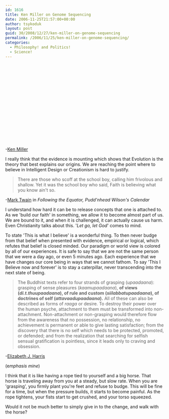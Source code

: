 ```yaml
---
id: 1616
title: Ken Miller on Genome Sequencing
date: 2006-11-25T21:57:00+00:00
author: tsykoduk
layout: post
guid: 30/2008/12/27/ken-miller-on-genome-sequencing
permalink: /2006/11/25/ken-miller-on-genome-sequencing/
categories:
  - Philosophy! and Politics!
  - Science!
---
```

<object height="250" width="350"><param name="movie" value="http://www.youtube.com/v/Gs1zeWWIm5M"><param name="wmode" value="transparent"><embed src="http://www.youtube.com/v/Gs1zeWWIm5M" type="application/x-shockwave-flash" wmode="transparent" width="350" height="250"></embed></object>

<p>-<a href="http://www.millerandlevine.com/km/evol/">Ken Miller</a></p>


<p>I really think that the evidence is mounting which shows that Evolution is the theory that best explains our origins. We are reaching the point where to believe in Intelligent Design or Creationism is hard to justify.</p>


<blockquote>
<p>There are those who scoff at the school boy, calling him frivolous and shallow. Yet it was the
	school boy who said, Faith is believing what you know ain't so.</p>

</blockquote>

<p>-<a href="http://en.wikipedia.org/wiki/Mark_Twain">Mark Twain</a> in <i>Following the Equator, Pudd'nhead Wilson's Calendar</i></p>


<p>I understand how hard it can be to release concepts that one is attached to. As we 'build our faith' in something, we allow it to become almost part of us. We are bound to it, and when it is challenged, it can actually cause us harm. Even Christianity talks about this. '<i>Let go, let God</i>' comes to mind.</p>


<p>To state 'This is what I believe' is a wonderful thing. To then never budge from that belief when presented with evidence, empirical or logical, which refutes that belief is closed minded. Our paradigm or world view is colored by all of our experiences. It is safe to say that we are not the same person that we were a day ago, or even 5 minutes ago. Each experience that we have changes our core being in ways that we cannot fathom. To say 'This I Believe now and forever' is to stay a caterpillar, never transcending into the next state of being.</p>


<blockquote> The Buddhist texts refer to four strands of grasping (<em>upaadaana</em>): grasping of sense pleasures (<em>kaamupaadaana</em>), <strong>of views (<em>di.t.thuupaadaana</em>), of rule and custom (<em>siilabbatupaadaana</em>), of doctrines of self (<em>attavaadupaadaana</em>).</strong> All of these can also be described as forms of <em>raaga</em> or desire. To destroy their power over the human psyche, attachment to them must be transformed into non-attachment. Non-attachment or non-grasping would therefore flow from the awareness that no possession, no relationship, no achievement is permanent or able to give lasting satisfaction; from the discovery that there is no self which needs to be protected, promoted, or defended; and from the realization that searching for selfish sensual gratification is pointless, since it leads only to craving and obsession.</blockquote>

<p>-<a href="http://www.accesstoinsight.org/lib/authors/harris/bl141.html">Elizabeth J. Harris</a></p>


<p>(e<em>mphasis mine</em>)</p>


<p>I think that it is like having a rope tied to yourself and a big horse. That horse is traveling away from you at a steady, but slow rate. When you are 'grasping', you firmly plant you're feet and refuse to budge. This will be fine for a time, but when the pressure builds, it starts to become painful. As the rope tightens, your fists start to get crushed, and your torso squeezed.</p>


<p>Would it not be much better to simply give in to the change, and walk with the horse?</p>